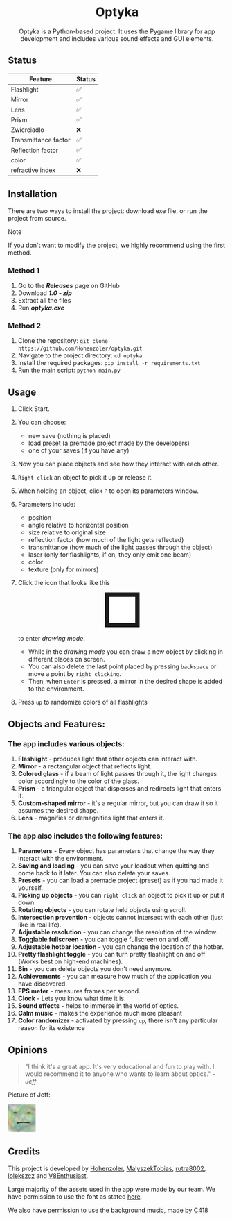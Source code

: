 <div align="center">
   
# Optyka
Optyka is a Python-based project. It uses the Pygame library for app development and includes various sound effects and GUI elements.

</div>

## Status
| Feature              | Status |
|----------------------|--------|
| Flashlight           | ✅      |
| Mirror               | ✅      |
| Lens                 | ✅      |
| Prism                | ✅      |
| Zwierciadlo          | ❌      |
| Transmittance factor | ✅      |
| Reflection factor    | ✅      |
| color                | ✅      |
| refractive index     | ❌      |

## Installation
There are two ways to install the project: download exe file, or run the project from source.

> [!NOTE]
> If you don't want to modify the project, we highly recommend using the first method.

### Method 1
1. Go to the ***Releases*** page on GitHub
2. Download ***1.0 - zip***
3. Extract all the files
4. Run ***optyka.exe***

### Method 2
1. Clone the repository: `git clone https://github.com/Hohenzoler/optyka.git`
2. Navigate to the project directory: `cd optyka`
3. Install the required packages: `pip install -r requirements.txt`
4. Run the main script: `python main.py`


## Usage
1. Click Start.
2. You can choose:
   - new save (nothing is placed)
   - load preset (a premade project made by the developers)
   - one of your saves (if you have any)
3. Now you can place objects and see how they interact with each other.
4. `Right click` an object to pick it up or release it.
5. When holding an object, click `P` to open its parameters window.
6. Parameters include:
   - position
   - angle relative to horizontal position
   - size relative to original size
   - reflection factor (how much of the light gets reflected)
   - transmittance (how much of the light passes through the object)
   - laser (only for flashlights, if on, they only emit one beam)
   - color 
   - texture (only for mirrors)
7. Click the icon that looks like this <p align="center"><img width="60" height="60" border = 10 src="https://github.com/Hohenzoler/optyka/blob/main/images/topopisy.png"></p>to enter _drawing mode_.


   - While in the _drawing mode_ you can draw a new object by clicking in different places on screen.
   - You can also delete the last point placed by pressing `backspace` or move a point by `right clicking`.
   - Then, when `Enter` is pressed, a mirror in the desired shape is added to the environment.
8. Press `up` to randomize colors of all flashlights



## Objects and Features:
### The app includes various objects:
1. **Flashlight** - produces light that other objects can interact with.
2. **Mirror** - a rectangular object that reflects light.
3. **Colored glass** - if a beam of light passes through it, the light changes color accordingly to the color of the glass.
4. **Prism** - a triangular object that disperses and redirects light that enters it.
5. **Custom-shaped mirror** - it's a regular mirror, but you can draw it so it assumes the desired shape.
6. **Lens** - magnifies or demagnifies light that enters it.

### The app also includes the following features:
1. **Parameters** - Every object has parameters that change the way they interact with the environment.
2. **Saving and loading** - you can save your loadout when quitting and come back to it later. You can also delete your saves.
3. **Presets** - you can load a premade project (preset) as if you had made it yourself.
4. **Picking up objects** - you can `right click` an object to pick it up or put it down.
4. **Rotating objects** - you can rotate held objects using scroll.
5. **Intersection prevention** - objects cannot intersect with each other (just like in real life).
6. **Adjustable resolution** - you can change the resolution of the window.
7. **Togglable fullscreen** - you can toggle fullscreen on and off.
8. **Adjustable hotbar location** - you can change the location of the hotbar.
9. **Pretty flashlight toggle** - you can turn pretty flashlight on and off (Works best on high-end machines).
10. **Bin** - you can delete objects you don't need anymore.
11. **Achievements** - you can measure how much of the application you have discovered.
12. **FPS meter** - measures frames per second.
13. **Clock** - Lets you know what time it is.
14. **Sound effects** - helps to immerse in the world of optics.
15. **Calm music** - makes the experience much more pleasant
16. **Color randomizer** - activated by pressing `up`, there isn't any particular reason for its existence

## Opinions
> "I think it's a great app. It's very educational and fun to play with. I would recommend it to anyone who wants to learn about optics." - *Jeff*

Picture of Jeff:

![Jeff](images/Jeff.png)

## Credits
This project is developed by [Hohenzoler](https://github.com/Hohenzoler), [MalyszekTobias](https://github.com/MalyszekTobias), [rutra8002](https://github.com/rutra8002), [lolekszcz](https://github.com/lolekszcz) and [V8Enthusiast](https://github.com/V8Enthusiast).

Large majority of the assets used in the app were made by our team.
We have permission to use the font as stated [here](https://www.dafont.com/junegull.font).

We also have permission to use the background music, made by [C418](https://www.youtube.com/watch?v=XuZDeT8zI5c&ab_channel=C418-Topic)

